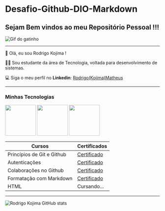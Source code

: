 # Desafio-Github-DIO-Markdown
## Sejam Bem vindos ao meu Repositório Pessoal !!!

![Gif do gatinho](https://media.tenor.com/8wBCqZH60U8AAAAM/computer-cat.gif)
______

🤖 Olá, eu sou Rodrigo Kojima !

🧑‍🎓 Sou estudante da área de Tecnologia, voltada para desenvolvimento de sistemas.

💻 Siga o meu perfil no **Linkedin**: [Rodrigo(Kojima)Matheus](www.linkedin.com/in/rodrigo-matheus-965b40285)
____

### Minhas Tecnologias

<p aligne= "center">
<img src="https://cdn.jsdelivr.net/gh/devicons/devicon@latest/icons/git/git-plain-wordmark.svg" width="100px">
<img src="https://cdn.jsdelivr.net/gh/devicons/devicon@latest/icons/github/github-original-wordmark.svg" width="100px">
<img src="https://cdn.jsdelivr.net/gh/devicons/devicon@latest/icons/html5/html5-original-wordmark.svg" width="100px">

| Cursos   |    Certificados |
|----------|-----------------|
|Princípios de Git e Github| [Certificado](https://hermes.dio.me/certificates/ROS9F8KF.pdf)
|Autenticações| [Certificado](https://hermes.dio.me/certificates/AUH1TBCG.pdf)
|Colaborações no Github| [Certificado](https://hermes.dio.me/certificates/EVKJHLEG.pdf)
|Formatação com Markdown| [Certificado](https://hermes.dio.me/certificates/XGMIV3MZ.pdf)
|HTML | Cursando...
____

![Rodrigo Kojima GitHub stats](https://github-readme-stats.vercel.app/api?username=RodrigoKojima&show_icons=true&theme=radical)




